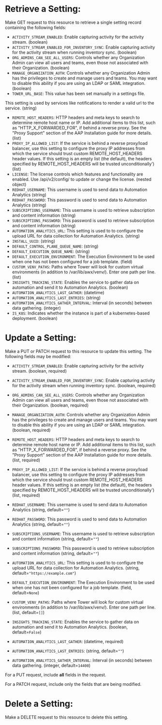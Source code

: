 # Retrieve a Setting:

Make GET request to this resource to retrieve a single setting
record containing the following fields:

* `ACTIVITY_STREAM_ENABLED`: Enable capturing activity for the activity stream. (boolean)
* `ACTIVITY_STREAM_ENABLED_FOR_INVENTORY_SYNC`: Enable capturing activity for the activity stream when running inventory sync. (boolean)
* `ORG_ADMINS_CAN_SEE_ALL_USERS`: Controls whether any Organization Admin can view all users and teams, even those not associated with their Organization. (boolean)
* `MANAGE_ORGANIZATION_AUTH`: Controls whether any Organization Admin has the privileges to create and manage users and teams. You may want to disable this ability if you are using an LDAP or SAML integration. (boolean)
* `TOWER_URL_BASE`: This value has been set manually in a settings file.

This setting is used by services like notifications to render a valid url to the service. (string)
* `REMOTE_HOST_HEADERS`: HTTP headers and meta keys to search to determine remote host name or IP. Add additional items to this list, such as &quot;HTTP_X_FORWARDED_FOR&quot;, if behind a reverse proxy. See the &quot;Proxy Support&quot; section of the AAP Installation guide for more details. (list)
* `PROXY_IP_ALLOWED_LIST`: If the service is behind a reverse proxy/load balancer, use this setting to configure the proxy IP addresses from which the service should trust custom REMOTE_HOST_HEADERS header values. If this setting is an empty list (the default), the headers specified by REMOTE_HOST_HEADERS will be trusted unconditionally&#x27;) (list)
* `LICENSE`: The license controls which features and functionality are enabled. Use /api/v2/config/ to update or change the license. (nested object)
* `REDHAT_USERNAME`: This username is used to send data to Automation Analytics (string)
* `REDHAT_PASSWORD`: This password is used to send data to Automation Analytics (string)
* `SUBSCRIPTIONS_USERNAME`: This username is used to retrieve subscription and content information (string)
* `SUBSCRIPTIONS_PASSWORD`: This password is used to retrieve subscription and content information (string)
* `AUTOMATION_ANALYTICS_URL`: This setting is used to to configure the upload URL for data collection for Automation Analytics. (string)
* `INSTALL_UUID`:  (string)
* `DEFAULT_CONTROL_PLANE_QUEUE_NAME`:  (string)
* `DEFAULT_EXECUTION_QUEUE_NAME`:  (string)
* `DEFAULT_EXECUTION_ENVIRONMENT`: The Execution Environment to be used when one has not been configured for a job template. (field)
* `CUSTOM_VENV_PATHS`: Paths where Tower will look for custom virtual environments (in addition to /var/lib/awx/venv/). Enter one path per line. (list)
* `INSIGHTS_TRACKING_STATE`: Enables the service to gather data on automation and send it to Automation Analytics. (boolean)
* `AUTOMATION_ANALYTICS_LAST_GATHER`:  (datetime)
* `AUTOMATION_ANALYTICS_LAST_ENTRIES`:  (string)
* `AUTOMATION_ANALYTICS_GATHER_INTERVAL`: Interval (in seconds) between data gathering. (integer)
* `IS_K8S`: Indicates whether the instance is part of a kubernetes-based deployment. (boolean)





# Update a Setting:

Make a PUT or PATCH request to this resource to update this
setting.  The following fields may be modified:


* `ACTIVITY_STREAM_ENABLED`: Enable capturing activity for the activity stream. (boolean, required)
* `ACTIVITY_STREAM_ENABLED_FOR_INVENTORY_SYNC`: Enable capturing activity for the activity stream when running inventory sync. (boolean, required)
* `ORG_ADMINS_CAN_SEE_ALL_USERS`: Controls whether any Organization Admin can view all users and teams, even those not associated with their Organization. (boolean, required)
* `MANAGE_ORGANIZATION_AUTH`: Controls whether any Organization Admin has the privileges to create and manage users and teams. You may want to disable this ability if you are using an LDAP or SAML integration. (boolean, required)

* `REMOTE_HOST_HEADERS`: HTTP headers and meta keys to search to determine remote host name or IP. Add additional items to this list, such as &quot;HTTP_X_FORWARDED_FOR&quot;, if behind a reverse proxy. See the &quot;Proxy Support&quot; section of the AAP Installation guide for more details. (list, required)
* `PROXY_IP_ALLOWED_LIST`: If the service is behind a reverse proxy/load balancer, use this setting to configure the proxy IP addresses from which the service should trust custom REMOTE_HOST_HEADERS header values. If this setting is an empty list (the default), the headers specified by REMOTE_HOST_HEADERS will be trusted unconditionally&#x27;) (list, required)

* `REDHAT_USERNAME`: This username is used to send data to Automation Analytics (string, default=`""`)
* `REDHAT_PASSWORD`: This password is used to send data to Automation Analytics (string, default=`""`)
* `SUBSCRIPTIONS_USERNAME`: This username is used to retrieve subscription and content information (string, default=`""`)
* `SUBSCRIPTIONS_PASSWORD`: This password is used to retrieve subscription and content information (string, default=`""`)
* `AUTOMATION_ANALYTICS_URL`: This setting is used to to configure the upload URL for data collection for Automation Analytics. (string, default=`"https://example.com"`)



* `DEFAULT_EXECUTION_ENVIRONMENT`: The Execution Environment to be used when one has not been configured for a job template. (field, default=`None`)
* `CUSTOM_VENV_PATHS`: Paths where Tower will look for custom virtual environments (in addition to /var/lib/awx/venv/). Enter one path per line. (list, default=`[]`)
* `INSIGHTS_TRACKING_STATE`: Enables the service to gather data on automation and send it to Automation Analytics. (boolean, default=`False`)
* `AUTOMATION_ANALYTICS_LAST_GATHER`:  (datetime, required)
* `AUTOMATION_ANALYTICS_LAST_ENTRIES`:  (string, default=`""`)
* `AUTOMATION_ANALYTICS_GATHER_INTERVAL`: Interval (in seconds) between data gathering. (integer, default=`14400`)







For a PUT request, include **all** fields in the request.



For a PATCH request, include only the fields that are being modified.



# Delete a Setting:

Make a DELETE request to this resource to delete this setting.